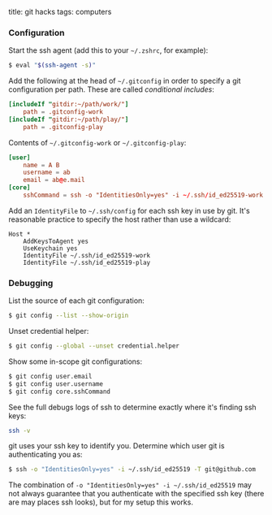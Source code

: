 title: git hacks
tags: computers

### Configuration

Start the ssh agent (add this to your `~/.zshrc`, for example):
```bash
$ eval "$(ssh-agent -s)"
```

Add the following at the head of `~/.gitconfig` in order to specify a git configuration per path. These are called _conditional includes_:

```toml
[includeIf "gitdir:~/path/work/"]
    path = .gitconfig-work
[includeIf "gitdir:~/path/play/"]
    path = .gitconfig-play

```

Contents of `~/.gitconfig-work` or `~/.gitconfig-play`:
```toml
[user]    
    name = A B
    username = ab
    email = ab@e.mail
[core]      
    sshCommand = ssh -o "IdentitiesOnly=yes" -i ~/.ssh/id_ed25519-work
```

Add an `IdentityFile` to `~/.ssh/config` for each ssh key in use by git. It's reasonable practice to specify the host rather than use a wildcard:
```
Host *
    AddKeysToAgent yes
    UseKeychain yes
    IdentityFile ~/.ssh/id_ed25519-work
    IdentityFile ~/.ssh/id_ed25519-play
```

### Debugging

List the source of each git configuration:
```bash
$ git config --list --show-origin
```

Unset credential helper:
```bash
$ git config --global --unset credential.helper
```

Show some in-scope git configurations:
```bash
$ git config user.email
$ git config user.username
$ git config core.sshCommand
```

See the full debugs logs of ssh to determine exactly where it's finding ssh keys:
```bash
ssh -v
```

git uses your ssh key to identify you. Determine which user git is authenticating you as:
```bash
$ ssh -o "IdentitiesOnly=yes" -i ~/.ssh/id_ed25519 -T git@github.com
```

The combination of `-o "IdentitiesOnly=yes" -i ~/.ssh/id_ed25519` may not always guarantee that you authenticate with the specified ssh key (there are may places ssh looks), but for my setup this works.


